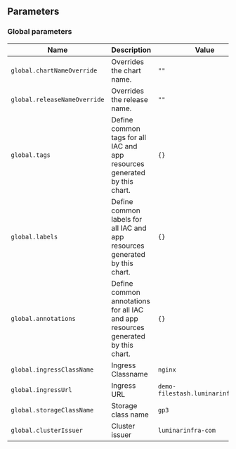 ## Parameters

### Global parameters

| Name                         | Description                                                                      | Value                             |
| ---------------------------- | -------------------------------------------------------------------------------- | --------------------------------- |
| `global.chartNameOverride`   | Overrides the chart name.                                                        | `""`                              |
| `global.releaseNameOverride` | Overrides the release name.                                                      | `""`                              |
| `global.tags`                | Define common tags for all IAC and app resources generated by this chart.        | `{}`                              |
| `global.labels`              | Define common labels for all IAC and app resources generated by this chart.      | `{}`                              |
| `global.annotations`         | Define common annotations for all IAC and app resources generated by this chart. | `{}`                              |
| `global.ingressClassName`    | Ingress Classname                                                                | `nginx`                           |
| `global.ingressUrl`          | Ingress URL                                                                      | `demo-filestash.luminarinfra.com` |
| `global.storageClassName`    | Storage class name                                                               | `gp3`                             |
| `global.clusterIssuer`       | Cluster issuer                                                                   | `luminarinfra-com`                |
